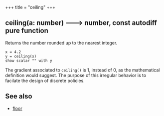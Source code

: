 +++
title = "ceiling"
+++

## ceiling(a: number) 🡒 number, const autodiff pure function

Returns the number rounded up to the nearest integer.

```envision
x = 4.2
y = ceiling(x)
show scalar "" with y
```

The gradient associated to `ceiling()` is 1, instead of 0, as the mathematical definition would suggest. The purpose of this irregular behavior is to facilate the design of discrete policies.

## See also

* [floor](../../def/floor/)
